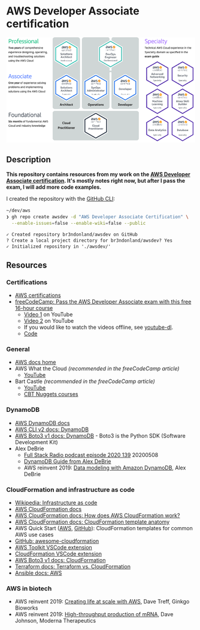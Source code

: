 # AWS Developer Associate certification

<img src="./notes/img/aws-certifications.png" alt="AWS certifications" width="600px">

## Description

**This repository contains resources from my work on the [AWS Developer Associate certification](https://aws.amazon.com/certification/certified-developer-associate/). It's mostly notes right now, but after I pass the exam, I will add more code examples.**

I created the repository with the [GitHub CLI](https://cli.github.com/):

```sh
~/dev/aws
❯ gh repo create awsdev -d "AWS Developer Associate Certification" \
  --enable-issues=false --enable-wiki=false --public
```

```text
✓ Created repository br3ndonland/awsdev on GitHub
? Create a local project directory for br3ndonland/awsdev? Yes
✓ Initialized repository in './awsdev/'
```

## Resources

### Certifications

- [AWS certifications](https://aws.amazon.com/certification/)
- [freeCodeCamp: Pass the AWS Developer Associate exam with this free 16-hour course](https://www.freecodecamp.org/news/pass-the-aws-developer-associate-exam-with-this-free-16-hour-course/)
  - [Video 1](https://youtu.be/RrKRN9zRBWs) on YouTube
  - [Video 2](https://youtu.be/eCopK1RoyFM) on YouTube
  - If you would like to watch the videos offline, see [youtube-dl](https://github.com/ytdl-org/youtube-dl).
  - [Code](https://github.com/examproco/thefreeawsdeveloperassociate)

### General

- [AWS docs home](https://docs.aws.amazon.com/index.html)
- AWS What the Cloud _(recommended in the freeCodeCamp article)_
  - [YouTube](https://www.youtube.com/whatthecloud)
- Bart Castle _(recommended in the freeCodeCamp article)_
  - [YouTube](https://www.youtube.com/bartcastle)
  - [CBT Nuggets courses](https://www.cbtnuggets.com/trainers/bart-castle)

### DynamoDB

- [AWS DynamoDB docs](https://docs.aws.amazon.com/dynamodb/)
- [AWS CLI v2 docs: DynamoDB](https://awscli.amazonaws.com/v2/documentation/api/latest/reference/dynamodb/index.html#cli-aws-dynamodb)
- [AWS Boto3 v1 docs: DynamoDB](https://boto3.amazonaws.com/v1/documentation/api/latest/guide/dynamodb.html) - Boto3 is the Python SDK (Software Development Kit)
- Alex DeBrie
  - [Full Stack Radio podcast episode 2020 139](https://www.fullstackradio.com/episodes/139) 20200508
  - [DynamoDB Guide from Alex DeBrie](https://www.dynamodbguide.com)
  - AWS reinvent 2019: [Data modeling with Amazon DynamoDB](https://youtu.be/DIQVJqiSUkE), Alex DeBrie

### CloudFormation and infrastructure as code

- [Wikipedia: Infrastructure as code](https://en.wikipedia.org/wiki/Infrastructure_as_code)
- [AWS CloudFormation docs](https://docs.aws.amazon.com/cloudformation/index.html)
- [AWS CloudFormation docs: How does AWS CloudFormation work?](https://docs.aws.amazon.com/AWSCloudFormation/latest/UserGuide/cfn-whatis-howdoesitwork.html)
- [AWS CloudFormation docs: CloudFormation template anatomy](https://docs.aws.amazon.com/AWSCloudFormation/latest/UserGuide/template-anatomy.html)
- AWS Quick Start ([AWS](https://aws.amazon.com/quickstart/), [GitHub](https://github.com/aws-quickstart)): CloudFormation templates for common AWS use cases
- [GitHub: awesome-cloudformation](https://github.com/aws-cloudformation/awesome-cloudformation)
- [AWS Toolkit VSCode extension](https://github.com/aws/aws-toolkit-vscode)
- [CloudFormation VSCode extension](https://github.com/aws-cloudformation/aws-cfn-lint-visual-studio-code)
- [AWS Boto3 v1 docs: CloudFormation](https://boto3.amazonaws.com/v1/documentation/api/latest/reference/services/cloudformation.html)
- [Terraform docs: Terraform vs. CloudFormation](https://www.terraform.io/intro/vs/cloudformation.html)
- [Ansible docs: AWS](https://docs.ansible.com/ansible/latest/scenario_guides/guide_aws.html)

### AWS in biotech

- AWS reinvent 2019: [Creating life at scale with AWS](https://youtu.be/arDI64ja6KA), Dave Treff, Ginkgo Bioworks
- AWS reinvent 2019: [High-throughput production of mRNA](https://youtu.be/cxu2cD5FBcg), Dave Johnson, Moderna Therapeutics
